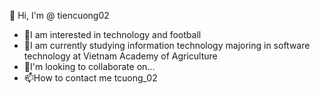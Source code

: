  👋 Hi, I'm @ tiencuong02
- 👀I am interested in technology and football
- 🌱I am currently studying information technology majoring in software technology at Vietnam Academy of Agriculture
- 💞️I'm looking to collaborate on...
- 📫How to contact me tcuong_02


